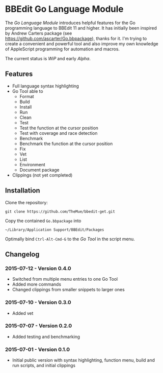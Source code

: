 # BBEdit Go Language Module

The *Go Language Module* introduces helpful features for the Go programming language 
to BBEdit 11 and higher. It has initially been inspired by Andrew Carters package
(see https://github.com/ascarter/Go.bbpackage), thanks for it. I'm trying to create
a convenient and powerful tool and also improve my own knowledge of AppleScript
programming for automation and macros.

The current status is *WiP* and early *Alpha*.

## Features

* Full language syntax highlighting
* Go Tool able to
  * Format
  * Build
  * Install
  * Run
  * Clean
  * Test
  * Test the function at the cursor position
  * Test with coverage and race detection
  * Benchmark
  * Benchmark the function at the cursor position
  * Fix
  * Vet
  * List
  * Environment
  * Document package
* Clippings (not yet completed)

## Installation

Clone the repository:

```
git clone https://github.com/TheMue/bbedit-get.git
```

Copy the contained `Go.bbpackage` into

```
~/Library/Application Support/BBEdit/Packages
```

Optimally bind `Ctrl-Alt-Cmd-G` to the *Go Tool* in the
script menu.

## Changelog

### 2015-07-12 - Version 0.4.0

* Switched from multiple menu entries to one Go Tool
* Added more commands
* Changed clippings from smaller snippets to larger ones

### 2015-07-10 - Version 0.3.0

* Added vet

### 2015-07-07 - Version 0.2.0

* Added testing and benchmarking

### 2015-07-01 - Version 0.1.0

* Initial public version with syntax highlighting, function
  menu, build and run scripts, and initial clippings
